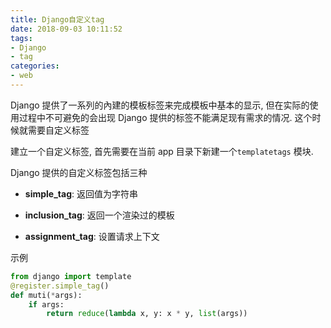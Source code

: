 ```yaml
---
title: Django自定义tag
date: 2018-09-03 10:11:52
tags:
- Django
- tag
categories:
- web
---
```


Django 提供了一系列的內建的模板标签来完成模板中基本的显示, 但在实际的使用过程中不可避免的会出现 Django 提供的标签不能满足现有需求的情况. 这个时候就需要自定义标签

建立一个自定义标签, 首先需要在当前 app 目录下新建一个`templatetags` 模块. 

Django 提供的自定义标签包括三种

 - **simple_tag**: 返回值为字符串

 - **inclusion_tag**: 返回一个渲染过的模板

 - **assignment_tag**: 设置请求上下文


示例
```py
from django import template
@register.simple_tag()
def muti(*args):
    if args:
        return reduce(lambda x, y: x * y, list(args))
```
